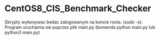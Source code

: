 # CentOS8_CIS_Benchmark_Checker
Skrypty wykonywac bedac zalogowanym na koncie roota. (sudo -s).
Program uruchamia sie poprzez plik main.py (komenda python main.py lub python3 main.py)
